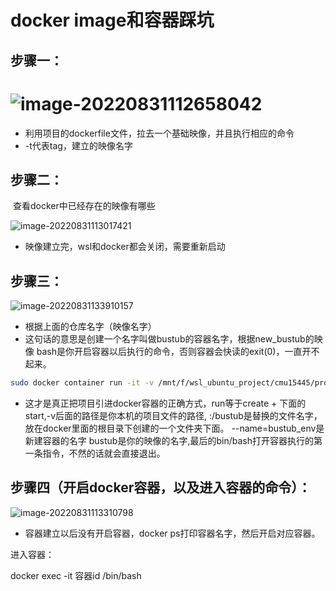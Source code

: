 # docker image和容器踩坑

## 步骤一：

# ![image-20220831112658042](E:\study\算法整理\typera_image\image-20220831112658042.png)



+ 利用项目的dockerfile文件，拉去一个基础映像，并且执行相应的命令
+ -t代表tag，建立的映像名字

## 步骤二：

​	查看docker中已经存在的映像有哪些

![image-20220831113017421](E:\study\算法整理\typera_image\image-20220831113017421.png)

+ 映像建立完，wsl和docker都会关闭，需要重新启动



## 步骤三：



![image-20220831133910157](E:\study\算法整理\typera_image\image-20220831133910157.png)

+ 根据上面的仓库名字（映像名字）
+ 这句话的意思是创建一个名字叫做bustub的容器名字，根据new_bustub的映像 bash是你开启容器以后执行的命令，否则容器会快读的exit(0)，一直开不起来。

```sh
sudo docker container run -it -v /mnt/f/wsl_ubuntu_project/cmu15445/project1/bustub:/bustub --name=bustub_env bustub /bin/bash
```

+ 这才是真正把项目引进docker容器的正确方式，run等于create + 下面的start,-v后面的路径是你本机的项目文件的路径,  :/bustub是替换的文件名字，放在docker里面的根目录下创建的一个文件夹下面。 --name=bustub_env是新建容器的名字 bustub是你的映像的名字,最后的bin/bash打开容器执行的第一条指令，不然的话就会直接退出。

## 步骤四（开启docker容器，以及进入容器的命令）：

![image-20220831113310798](E:\study\算法整理\typera_image\image-20220831113310798.png)

+ 容器建立以后没有开启容器，docker ps打印容器名字，然后开启对应容器。



进入容器：

docker exec -it 容器id /bin/bash







